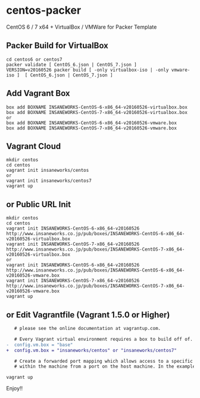centos-packer
=============

CentOS 6 / 7 x64 + VirtualBox / VMWare for Packer Template

## Packer Build for VirtualBox

```
cd centos6 or centos7
packer validate [ CentOS_6.json | CentOS_7.json ]
VERSION=v20160526 packer build [ -only virtualbox-iso | -only vmware-iso ]  [ CentOS_6.json | CentOS_7.json ]
```

## Add Vagrant Box

```
box add BOXNAME INSANEWORKS-CentOS-6-x86_64-v20160526-virtualbox.box
box add BOXNAME INSANEWORKS-CentOS-7-x86_64-v20160526-virtualbox.box
or
box add BOXNAME INSANEWORKS-CentOS-6-x86_64-v20160526-vmware.box
box add BOXNAME INSANEWORKS-CentOS-7-x86_64-v20160526-vmware.box
```

## Vagrant Cloud

```
mkdir centos
cd centos
vagrant init insaneworks/centos
or
vagrant init insaneworks/centos7
vagrant up
```


## or Public URL Init

```
mkdir centos
cd centos
vagrant init INSANEWORKS-CentOS-6-x86_64-v20160526 http://www.insaneworks.co.jp/pub/boxes/INSANEWORKS-CentOS-6-x86_64-v20160526-virtualbox.box
vagrant init INSANEWORKS-CentOS-7-x86_64-v20160526 http://www.insaneworks.co.jp/pub/boxes/INSANEWORKS-CentOS-7-x86_64-v20160526-virtualbox.box
or
vagrant init INSANEWORKS-CentOS-6-x86_64-v20160526 http://www.insaneworks.co.jp/pub/boxes/INSANEWORKS-CentOS-6-x86_64-v20160526-vmware.box
vagrant init INSANEWORKS-CentOS-7-x86_64-v20160526 http://www.insaneworks.co.jp/pub/boxes/INSANEWORKS-CentOS-7-x86_64-v20160526-vmware.box
vagrant up
```

## or Edit Vagrantfile (Vagrant 1.5.0 or Higher)

```diff
   # please see the online documentation at vagrantup.com.

   # Every Vagrant virtual environment requires a box to build off of.
-  config.vm.box = "base"
+  config.vm.box = "insaneworks/centos" or "insaneworks/centos7"

   # Create a forwarded port mapping which allows access to a specific port
   # within the machine from a port on the host machine. In the example below,
```

```
vagrant up
```

Enjoy!!

